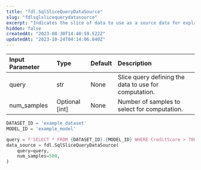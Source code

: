 ```yaml
---
title: "fdl.SqlSliceQueryDataSource"
slug: "fdlsqlslicequerydatasource"
excerpt: "Indicates the slice of data to use as a source data for explainability computations."
hidden: false
createdAt: "2023-08-30T14:40:59.522Z"
updatedAt: "2023-10-24T04:14:06.840Z"
---
```

| Input Parameter | Type           | Default | Description                                           |
| :-------------- | :------------- | :------ | :---------------------------------------------------- |
| query           | str            | None    | Slice query defining the data to use for computation. |
| num_samples     | Optional [int] | None    | Number of samples to select for computation.          |



```python Usage
DATASET_ID = 'example_dataset'
MODEL_ID = 'example_model'

query = f'SELECT * FROM {DATASET_ID}.{MODEL_ID} WHERE CreditScore > 700'
data_source = fdl.SqlSliceQueryDataSource(
    query=query,
  	num_samples=500,
)
```